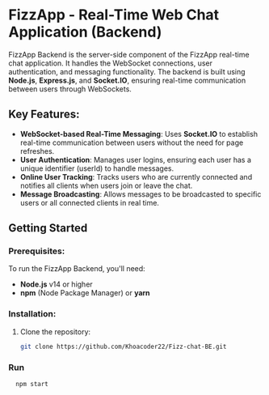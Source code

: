 # FizzApp - Real-Time Web Chat Application (Backend)

FizzApp Backend is the server-side component of the FizzApp real-time chat application. It handles the WebSocket connections, user authentication, and messaging functionality. The backend is built using **Node.js**, **Express.js**, and **Socket.IO**, ensuring real-time communication between users through WebSockets.

## Key Features:
- **WebSocket-based Real-Time Messaging**: Uses **Socket.IO** to establish real-time communication between users without the need for page refreshes.
- **User Authentication**: Manages user logins, ensuring each user has a unique identifier (userId) to handle messages.
- **Online User Tracking**: Tracks users who are currently connected and notifies all clients when users join or leave the chat.
- **Message Broadcasting**: Allows messages to be broadcasted to specific users or all connected clients in real time.

## Getting Started

### Prerequisites:
To run the FizzApp Backend, you'll need:
- **Node.js** v14 or higher
- **npm** (Node Package Manager) or **yarn**

### Installation:

1. Clone the repository:
   ```bash
   git clone https://github.com/Khoacoder22/Fizz-chat-BE.git

### Run
```bash
  npm start
